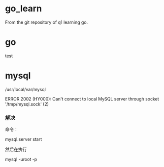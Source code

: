 # go_learn
From the git repository of q1 learning go.

# go
test

# mysql
/usr/local/var/mysql

ERROR 2002 (HY000): 
Can't connect to local MySQL server through socket '/tmp/mysql.sock' (2)

### 解决
命令：

mysql.server start

然后在执行

mysql -uroot -p